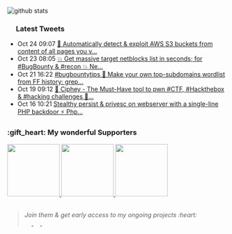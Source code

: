 ![github stats](https://github-readme-stats.vercel.app/api?username=nil0x42&show_icons=true&count_private=true&include_all_commits=true&hide_title=true&hide_border=true&cache_seconds=1800)

<h3><a href="https://twitter.com/nil0x42"><img height=16 src="https://upload.wikimedia.org/wikipedia/sco/9/9f/Twitter_bird_logo_2012.svg"></a> Latest Tweets</h3>
<ul>
<!-- LATEST-TWEETS:START -->
<li>Oct 24 09:07 <a href='https://rss.app/articles/cb4e791f6f6d729c074351566bd3a7c508111d6e1136beb1dab6d555969266d3f70cea0d6ad9d761f1aa6e7edd150b9465d761e6c01b'>💫 Automatically detect & exploit AWS S3 buckets from content of all pages you v...</a></li>
<li>Oct 23 08:05 <a href='https://rss.app/articles/cb4e791f6f6d729c074351566bd3a7c508111d6e1136beb1dab6d555969266d3f70cea0d6ad9d76df6a2697ada130d9663d76ee2c115'>💥 Get massive target netblocks list in seconds; for #BugBounty & #recon 💥   Ne...</a></li>
<li>Oct 21 16:22 <a href='https://rss.app/articles/cb4e791f6f6d729c074351566bd3a7c508111d6e1136beb1dab6d555969266d3f70cea0d6ad9d661f6a26d75d81d0f9a68d161e1cb13'>#bugbountytips  🎁 Make your own top-subdomains wordlist from FF history:   grep...</a></li>
<li>Oct 19 09:12 <a href='https://rss.app/articles/cb4e791f6f6d729c074351566bd3a7c508111d6e1136beb1dab6d555969266d3f70cea0d6ad9d669f2a56c75da160f9264d66ee7c515'>🤯 Ciphey - The Must-Have tool to pwn #CTF, #Hackthebox & #hacking challenges 🏴...</a></li>
<li>Oct 16 10:21 <a href='https://rss.app/articles/cb4e791f6f6d729c074351566bd3a7c508111d6e1136beb1dab6d555969266d3f70cea0d6ad9d968f7aa6a7cda1d0a9763d36ee5c414'>Stealthy persist & privesc on webserver with a single-line PHP backdoor ⚡️   Php...</a></li>

<!-- LATEST-TWEETS:END -->
</ul>

<h3>:gift_heart: My wonderful Supporters</h3>

<a href="https://tinyapps.org/">
  <img width=120 src="https://raw.githubusercontent.com/nil0x42/nil0x42/master/img/sponsors/tinyapps.png">
</a>
<a href="https://twitter.com/r00tali">
  <img width=120 src="https://raw.githubusercontent.com/nil0x42/nil0x42/master/img/sponsors/r00tali.png">
</a>
<a href="https://github.com/FlavorlessQuark">
  <img width=120 src="https://raw.githubusercontent.com/nil0x42/nil0x42/master/img/sponsors/FlavorlessQuark.png">
</a>
<br><br>

<blockquote>
  <i>Join them & get early access to my ongoing projects :heart:</i><br>
<a href="https://github.com/sponsors/nil0x42/">
  <img height=16 src="https://img.shields.io/badge/Sponsor-GitHub-2C974B?logo=github&style=flat-square">
</a>
<a href="https://exdemia.com/donate-bitcoin">
  <img height=16 src="https://img.shields.io/badge/Donate-Bitcoin-F7931A?logo=bitcoin&style=flat-square">
</a>
<a href="https://paypal.me/nil0x42">
  <img height=16 src="https://img.shields.io/badge/Donate-PayPal-0079C1?logo=paypal&style=flat-square">
</a>
</blockquote>
